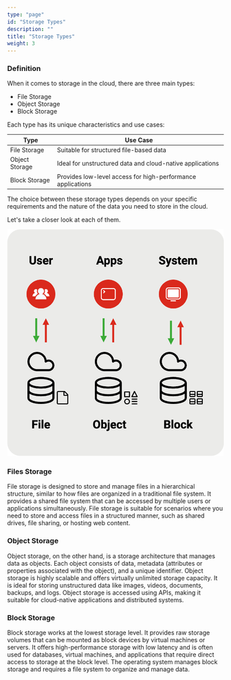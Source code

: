 ```yaml
---
type: "page"
id: "Storage Types"
description: ""
title: "Storage Types"
weight: 3
---
```

### Definition
When it comes to storage in the cloud, there are three main types:

- File Storage
- Object Storage
- Block Storage

Each type has its unique characteristics and use cases:

| Type           | Use Case                                                  |
|----------------|-----------------------------------------------------------|
| File Storage   | Suitable for structured file-based data                  |
| Object Storage | Ideal for unstructured data and cloud-native applications |
| Block Storage  | Provides low-level access for high-performance applications |

The choice between these storage types depends on your specific requirements and the nature of the data you need to store in the cloud.

Let's take a closer look at each of them.


![file-object-block](file-object-block.png)

### Files Storage

File storage is designed to store and manage files in a hierarchical structure, similar to how files are organized in a traditional file system. It provides a shared file system that can be accessed by multiple users or applications simultaneously. File storage is suitable for scenarios where you need to store and access files in a structured manner, such as shared drives, file sharing, or hosting web content.
### Object Storage

Object storage, on the other hand, is a storage architecture that manages data as objects. Each object consists of data, metadata (attributes or properties associated with the object), and a unique identifier. Object storage is highly scalable and offers virtually unlimited storage capacity. It is ideal for storing unstructured data like images, videos, documents, backups, and logs. Object storage is accessed using APIs, making it suitable for cloud-native applications and distributed systems.
### Block Storage

Block storage works at the lowest storage level. It provides raw storage volumes that can be mounted as block devices by virtual machines or servers. It offers high-performance storage with low latency and is often used for databases, virtual machines, and applications that require direct access to storage at the block level. The operating system manages block storage and requires a file system to organize and manage data.
